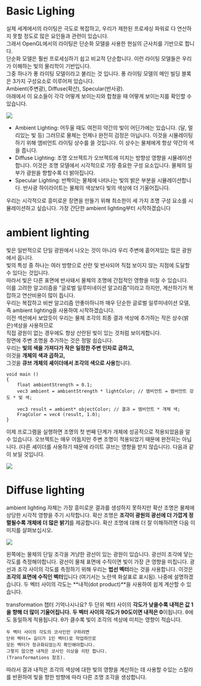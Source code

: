 # Basic Lighing

실제 세계에서의 라이팅은 극도로 복잡하고, 우리가 제한된 프로세싱 파워로 다 연산하지 못할 정도로 많은 요인들과 관련이 있습니다.<br>
그래서 OpenGL에서의 라이팅은 단순화 모델을 사용한 현실의 근사치를 기반으로 합니다.<br>
단순화 모델은 훨씬 프로세싱하기 쉽고 비교적 단순합니다. 이런 라이팅 모델들은 우리가 이해하는 빛의 물리학이 기반입니다.<br>
그중 하나가 퐁 라이팅 모델이라고 불리는 것 입니다. 퐁 라이팅 모델의 메인 빌딩 블록은 3가지 구성요소로 이루어져 있습니다.<br>
Ambient(주변광), Diffuse(확산), Specular(반사광).<br>
아래에서 이 요소들이 각각 어떻게 보이는지와 합쳤을 때 어떻게 보이는지를 확인할 수 있습니다.

![](https://learnopengl.com/img/lighting/basic_lighting_phong.png)

- Ambient Lighting: 어두울 때도 여전히 약간의 빛이 어딘가에는 있습니다. (달, 멀리있는 빛 등) 그러므로 물체는 언제나 완전히 검정은 아닙니다. 이것을 시뮬레이팅 하기 위해 앰비언트 라이팅 상수를 쓸 것입니다. 이 상수는 물체에게 항상 약간의 색을 줍니다.
- Diffuse Lighting:  조명 오브젝트가 오브젝트에 미치는 방향성 영향을 시뮬레이션합니다. 이것은 조명 모델에서 시각적으로 가장 중요한 구성 요소입니다. 물체의 일부가 광원을 향할수록 더 밝아집니다.
- Specular Lighting: 반짝이는 물체에 나타나는 빛의 밝은 부분을 시뮬레이션합니다. 반사광 하이라이트는 물체의 색상보다 빛의 색상에 더 기울어집니다.

우리는 시각적으로 흥미로운 장면을 만들기 위해 최소한이 세 가지 조명 구성 요소를 시뮬레이션하고 싶습니다. 가장 간단한 ambient lighting부터 시작하겠습니다

# ambient lighting

빛은 일반적으로 단일 광원에서 나오는 것이 아니라 우리 주변에 흩어져있는 많은 광원에서 옵니다.<br>
빛의 특성 중 하나는 여러 방향으로 산란 및 반사되어 직접 보이지 않는 지점에 도달할 수 있다는 것입니다.<br>
따라서 빛은 다른 표면에 반사돼서 물체의 조명에 간접적인 영향을 미칠 수 있습니다.<br>
이를 고려한 알고리즘을 ”글로벌 일루미네이션 알고리즘”이라고 하지만, 계산하기가 복잡하고 연산비용이 많이 듭니다.<br>
우리는 복잡하고 비싼 알고리즘 안좋아하니까 매우 단순한 글로벌 일루미네이션 모델,<br>
즉 ambient lighting을 사용하여 시작하겠습니다.<br>
이전 섹션에서 보았듯이 우리는 물체 조각의 최종 결과 색상에 추가하는 작은 상수(밝은)색상을 사용하므로<br>
직접 광원이 없는 경우에도 항상 산란된 빛이 있는 것처럼 보이게합니다.<br>
장면에 주변 조명을 추가하는 것은 정말 쉽습니다.<br>
우리는 **빛의 색을 가져다가 작은 일정한 주변 인자로 곱하고,**<Br>
이것을 **개체의 색과 곱하고,**<br>
그것을 **큐브 개체의 셰이더에서 조각의 색으로 사용**합니다.

~~~
void main ()
{
    float ambientStrength = 0.1;
    vec3 ambient = ambientStrength * lightColor; // 엠비언트 = 엠비언트 강도 * 빛 색;

    vec3 result = ambient* objectColor; // 결과 = 엠비언트 * 개체 색;
    FragColor = vec4 (result, 1.0); 
}
~~~

이제 프로그램을 실행하면 조명의 첫 번째 단계가 개체에 성공적으로 적용되었음을 알 수 있습니다.
오브젝트는 매우 어둡지만 주변 조명이 적용되었기 때문에 완전히는 아닙니다.
(다른 셰이더를 사용하기 때문에 라이트 큐브는 영향을 받지 않습니다). 다음과 같이 보일 것입니다.

![](https://learnopengl.com/img/lighting/ambient_lighting.png)


# Diffuse lighting

ambient lighting 자체는 가장 흥미로운 결과를 생성하지 못하지만 확산 조명은 물체에 상당한 시각적 영향을 주기 시작합니다.
확산 조명은 **조각이 광원의 광선에 더 가깝게 정렬될수록 개체에 더 많은 밝기**를 제공합니다.
확산 조명에 대해 더 잘 이해하려면 다음 이미지를 살펴보십시오.

![](https://learnopengl.com/img/lighting/diffuse_light.png)

왼쪽에는 물체의 단일 조각을 겨냥한 광선이 있는 광원이 있습니다.
광선이 조각에 닿는 각도를 측정해야합니다. 광선이 물체 표면에 수직이면 빛이 가장 큰 영향을 미칩니다.
광선과 조각 사이의 각도를 측정하기 위해 우리는 **법선 벡터**라는 것을 사용합니다.
이것은 **조각의 표면에 수직인 벡터**입니다 (여기서는 노란색 화살표로 표시됨).
나중에 설명하겠습니다. 두 벡터 사이의 각도는 **내적(dot product)**을 사용하여 쉽게 계산할 수 있습니다.

transformation 챕터 기억나시나요? 두 단위 벡터 사이의 **각도가 낮을수록 내적은 값 1을 향해 더 많이 기울어집니다.**
**두 벡터 사이의 각도가 90도이면 내적은 0**이됩니다. θ에도 동일하게 적용됩니다. θ가 클수록 빛이 조각의 색상에 미치는 영향이 적습니다.

~~~
두 벡터 사이의 각도의 코사인만 구하려면
단위 벡터(= 길이가 1인 벡터)로 작업하므로
모든 벡터가 정규화되었는지 확인해야합니다.
그렇지 않으면 내적은 코사인 이상을 리턴 합니다.
(Transformations 참조).
~~~

따라서 결과 내적은 조각의 색상에 대한 빛의 영향을 계산하는 데 사용할 수있는 스칼라를 반환하여 빛을 향한 방향에 따라 다른 조명 조각을 생성합니다.
